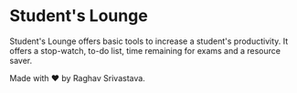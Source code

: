 # Student's Lounge
Student's Lounge offers basic tools to increase a student's productivity.
It offers a stop-watch, to-do list, time remaining for exams and a resource saver.

Made with ❤️ by Raghav Srivastava.